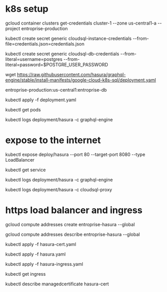 # k8s setup

gcloud container clusters get-credentials cluster-1 --zone us-central1-a --project entroprise-production

kubectl create secret generic cloudsql-instance-credentials --from-file=credentials.json=credentials.json

kubectl create secret generic cloudsql-db-credentials --from-literal=username=postgres --from-literal=password=$POSTGRE_USER_PASSWORD

wget https://raw.githubusercontent.com/hasura/graphql-engine/stable/install-manifests/google-cloud-k8s-sql/deployment.yaml

entroprise-production:us-central1:entroprise-db

kubectl apply -f deployment.yaml

kubectl get pods

kubectl logs deployment/hasura -c graphql-engine

# expose to the internet

kubectl expose deploy/hasura --port 80 --target-port 8080 --type LoadBalancer

kubectl get service

kubectl logs deployment/hasura -c graphql-engine

kubectl logs deployment/hasura -c cloudsql-proxy

# https load balancer and ingress

gcloud compute addresses create entroprise-hasura --global

gcloud compute addresses describe entroprise-hasura --global

kubectl apply -f hasura-cert.yaml

kubectl apply -f hasura.yaml

kubectl apply -f hasura-ingress.yaml

kubectl get ingress

kubectl describe managedcertificate hasura-cert
